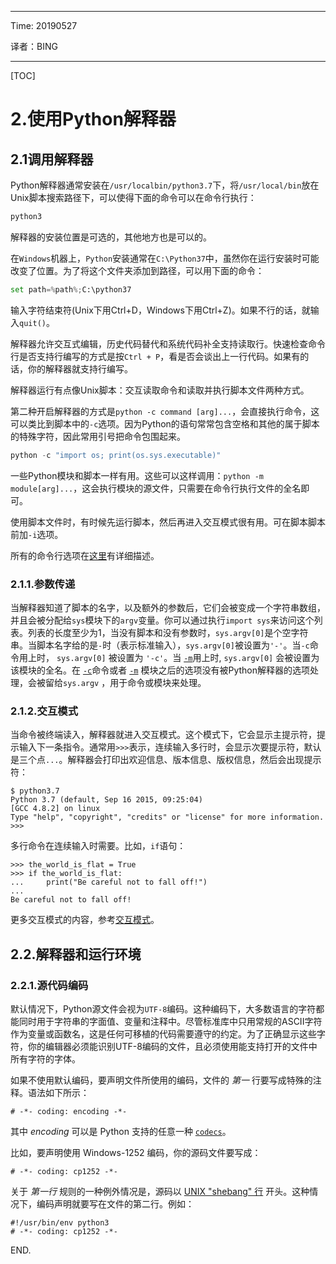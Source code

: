 ----

Time: 20190527

译者：BING

----

[TOC]

# 2.使用Python解释器

## 2.1调用解释器

Python解释器通常安装在`/usr/localbin/python3.7`下，将`/usr/local/bin`放在Unix脚本搜索路径下，可以使得下面的命令可以在命令行执行：

```python
python3
```

解释器的安装位置是可选的，其他地方也是可以的。

在`Windows`机器上，`Python`安装通常在`C:\Python37`中，虽然你在运行安装时可能改变了位置。为了将这个文件夹添加到路径，可以用下面的命令：

```python
set path=%path%;C:\python37
```

输入字符结束符(Unix下用Ctrl+D，Windows下用Ctrl+Z)。如果不行的话，就输入`quit()`。

解释器允许交互式编辑，历史代码替代和系统代码补全支持读取行。快速检查命令行是否支持行编写的方式是按`Ctrl + P`，看是否会谈出上一行代码。如果有的话，你的解释器就支持行编写。

解释器运行有点像Unix脚本：交互读取命令和读取并执行脚本文件两种方式。

第二种开启解释器的方式是`python -c command [arg]...`，会直接执行命令，这可以类比到脚本中的`-c`选项。因为Python的语句常常包含空格和其他的属于脚本的特殊字符，因此常用引号把命令包围起来。

```python
python -c "import os; print(os.sys.executable)"
```

一些Python模块和脚本一样有用。这些可以这样调用：`python -m module[arg]...`，这会执行模块的源文件，只需要在命令行执行文件的全名即可。

使用脚本文件时，有时候先运行脚本，然后再进入交互模式很有用。可在脚本脚本前加`-i`选项。

所有的命令行选项在[这里](https://docs.python.org/3/using/cmdline.html#using-on-general)有详细描述。

### 2.1.1.参数传递

当解释器知道了脚本的名字，以及额外的参数后，它们会被变成一个字符串数组，并且会被分配给`sys`模块下的`argv`变量。你可以通过执行`import sys`来访问这个列表。列表的长度至少为1，当没有脚本和没有参数时，`sys.argv[0]`是个空字符串。当脚本名字给的是`-`时（表示标准输入），`sys.argv[0]`被设置为`'-'`。当`-c`命令用上时， `sys.argv[0]` 被设置为 `'-c'`。当 [`-m`](https://docs.python.org/3/using/cmdline.html#cmdoption-m)用上时, `sys.argv[0]` 会被设置为该模块的全名。在 [`-c`](https://docs.python.org/3/using/cmdline.html#cmdoption-c)命令或者 [`-m`](https://docs.python.org/3/using/cmdline.html#cmdoption-m) 模块之后的选项没有被Python解释器的选项处理，会被留给`sys.argv` ，用于命令或模块来处理。


### 2.1.2.交互模式

当命令被终端读入，解释器就进入交互模式。这个模式下，它会显示主提示符，提示输入下一条指令。通常用`>>>`表示，连续输入多行时，会显示次要提示符，默认是三个点`...`。解释器会打印出欢迎信息、版本信息、版权信息，然后会出现提示符：

```
$ python3.7
Python 3.7 (default, Sep 16 2015, 09:25:04)
[GCC 4.8.2] on linux
Type "help", "copyright", "credits" or "license" for more information.
>>>
```

多行命令在连续输入时需要。比如，`if`语句：

```
>>> the_world_is_flat = True
>>> if the_world_is_flat:
...     print("Be careful not to fall off!")
...
Be careful not to fall off!
```

更多交互模式的内容，参考[交互模式](https://docs.python.org/zh-cn/3/tutorial/appendix.html#tut-interac)。

## 2.2.解释器和运行环境

### 2.2.1.源代码编码

默认情况下，Python源文件会视为`UTF-8`编码。这种编码下，大多数语言的字符都能同时用于字符串的字面值、变量和注释中。尽管标准库中只用常规的ASCII字符作为变量或函数名，这是任何可移植的代码需要遵守的约定。为了正确显示这些字符，你的编辑器必须能识别UTF-8编码的文件，且必须使用能支持打开的文件中所有字符的字体。

如果不使用默认编码，要声明文件所使用的编码，文件的 *第一* 行要写成特殊的注释。语法如下所示：

```
# -*- coding: encoding -*-
```

其中 *encoding* 可以是 Python 支持的任意一种 [`codecs`](https://docs.python.org/zh-cn/3/library/codecs.html#module-codecs)。

比如，要声明使用 Windows-1252 编码，你的源码文件要写成：

```
# -*- coding: cp1252 -*-
```

关于 *第一行* 规则的一种例外情况是，源码以 [UNIX "shebang" 行](https://docs.python.org/zh-cn/3/tutorial/appendix.html#tut-scripts) 开头。这种情况下，编码声明就要写在文件的第二行。例如：

```
#!/usr/bin/env python3
# -*- coding: cp1252 -*-
```

END.